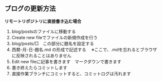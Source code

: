 ## ブログの更新方法

**リモートリポジトリに直接書き込む場合**

1. blog/postsのファイルに移動する
2. Create new fileでファイルの新規作成を行う
3. blog/posts/□　この部分に題名を設定する
4. 西暦-月-日-題名.md の形成で記述する　
※ここで、.mdを忘れるとブラウザに反映されることはありません
5. Edit new fileに記事を書きます　マークダウンで書きます
6. 書き終えたらコミットします
7. 直接作業ブランチにコミットすると、コミットログは汚れます
